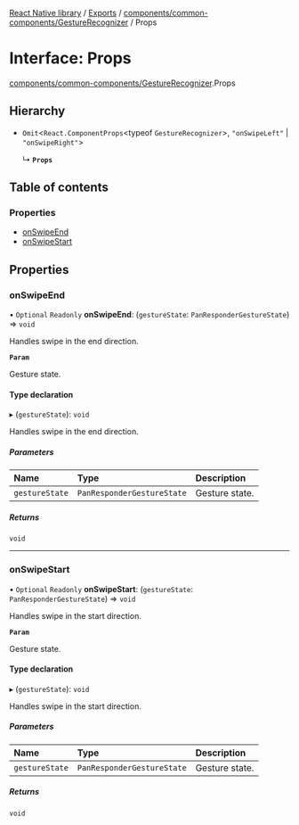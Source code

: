 [React Native library](../index.md) / [Exports](../modules.md) / [components/common-components/GestureRecognizer](../modules/components_common_components_GestureRecognizer.md) / Props

# Interface: Props

[components/common-components/GestureRecognizer](../modules/components_common_components_GestureRecognizer.md).Props

## Hierarchy

- `Omit`\<`React.ComponentProps`\<typeof `GestureRecognizer`\>, ``"onSwipeLeft"`` \| ``"onSwipeRight"``\>

  ↳ **`Props`**

## Table of contents

### Properties

- [onSwipeEnd](components_common_components_GestureRecognizer.Props.md#onswipeend)
- [onSwipeStart](components_common_components_GestureRecognizer.Props.md#onswipestart)

## Properties

### onSwipeEnd

• `Optional` `Readonly` **onSwipeEnd**: (`gestureState`: `PanResponderGestureState`) => `void`

Handles swipe in the end direction.

**`Param`**

Gesture state.

#### Type declaration

▸ (`gestureState`): `void`

Handles swipe in the end direction.

##### Parameters

| Name | Type | Description |
| :------ | :------ | :------ |
| `gestureState` | `PanResponderGestureState` | Gesture state. |

##### Returns

`void`

___

### onSwipeStart

• `Optional` `Readonly` **onSwipeStart**: (`gestureState`: `PanResponderGestureState`) => `void`

Handles swipe in the start direction.

**`Param`**

Gesture state.

#### Type declaration

▸ (`gestureState`): `void`

Handles swipe in the start direction.

##### Parameters

| Name | Type | Description |
| :------ | :------ | :------ |
| `gestureState` | `PanResponderGestureState` | Gesture state. |

##### Returns

`void`
